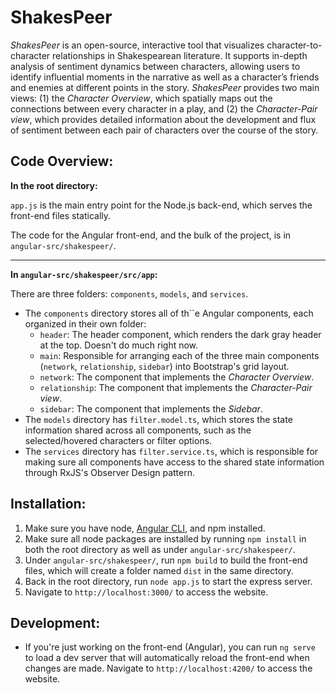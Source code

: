# ShakesPeer

*ShakesPeer* is an open-source, interactive tool that visualizes character-to-character relationships in Shakespearean 
literature. It supports in-depth analysis of sentiment dynamics between characters, allowing users to identify influential 
moments in the narrative as well as a character’s friends and enemies at different points in the story. *ShakesPeer*
provides two main views: (1) the *Character Overview*, which spatially maps out the connections between every character 
in a play, and (2) the *Character-Pair view*, which provides detailed information about the development and flux of 
sentiment between each pair of characters over the course of the story. 

## Code Overview:

**In the root directory:**

`app.js` is the main entry point for the Node.js back-end, which serves the front-end files statically. 

The code for the Angular front-end, and the bulk of the project, is in `angular-src/shakespeer/`.

---

**In `angular-src/shakespeer/src/app`:**

There are three folders: `components`, `models`, and `services`. 
- The `components` directory stores all of th``e Angular components, each organized in their own folder: 
    - `header`: The header component, which renders the dark gray header at the top. Doesn't do much right now.
    - `main`: Responsible for arranging each of the three main components (`network`, `relationship`, `sidebar`) into
    Bootstrap's grid layout.
    - `network`: The component that implements the *Character Overview*.
    - `relationship`: The component that implements the *Character-Pair view*.
    - `sidebar`: The component that implements the *Sidebar*. 
- The `models` directory has `filter.model.ts`, which stores the state information shared across all components, such as
the selected/hovered characters or filter options.
- The `services` directory has `filter.service.ts`, which is responsible for making sure all components have access to 
the shared state information through RxJS's Observer Design pattern. 

## Installation:
1. Make sure you have node, [Angular CLI](https://cli.angular.io/), and npm installed. 
2. Make sure all node packages are installed by running `npm install` in both the root directory 
as well as under `angular-src/shakespeer/`. 
3. Under `angular-src/shakespeer/`, run `npm build` to build the front-end files, which will create
a folder named `dist` in the same directory.
4. Back in the root directory, run `node app.js` to start the express server.
5. Navigate to `http://localhost:3000/` to access the website. 

## Development:
- If you're just working on the front-end (Angular), you can run `ng serve` to load a dev server 
that will automatically reload the front-end when changes are made. Navigate to 
`http://localhost:4200/` to access the website. 
